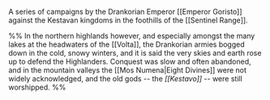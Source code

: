 A series of campaigns by the Drankorian Emperor [[Emperor Goristo]] against the Kestavan kingdoms in the foothills of the [[Sentinel Range]]. 

%%
In the northern highlands however, and especially amongst the many lakes at the headwaters of the [[Volta]], the Drankorian armies bogged down in the cold, snowy winters, and it is said the very skies and earth rose up to defend the Highlanders. Conquest was slow and often abandoned, and in the mountain valleys the [[Mos Numena|Eight Divines]] were not widely acknowledged, and the old gods -- the *[[Kestavo]]* -- were still worshipped.
%%
